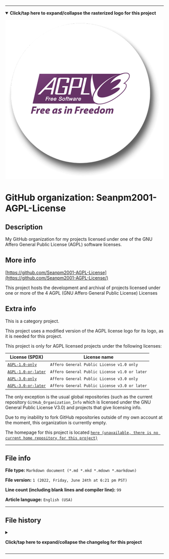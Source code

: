 
***

<!--
<details><summary><b lang="en">Click/tap here to expand/collapse the vectorized logo for this project</b></summary>

![License_icon-AGPL.svg failed to load. The file may be missing or corrupt. Check the file path for errors first.](/AdditionalInfo/2/Seanpm2001-AGPL-License/License_icon-AGPL.svg)

</details>
!-->

<details open><summary><b lang="en">Click/tap here to expand/collapse the rasterized logo for this project</b></summary>

![AGPL3.png failed to load. The file may be missing or corrupt. Check the file path for errors first.](/AdditionalInfo/2/Seanpm2001-AGPL-License/AGPL3.png)

</details>

# GitHub organization: Seanpm2001-AGPL-License

## Description

My GitHub organization for my projects licensed under one of the GNU Affero General Public License (AGPL) software licenses.

## More info

[https://github.com/Seanpm2001-AGPL-License](https://github.com/Seanpm2001-AGPL-License/)

This project hosts the development and archival of projects licensed under one or more of the 4 AGPL (GNU Affero General Public License) Licenses

## Extra info

This is a category project.

This project uses a modified version of the AGPL license logo for its logo, as it is needed for this project.

This project is only for AGPL licensed projects under the following licenses:

| License (SPDX) | License name |
|----|----|
| [`AGPL-1.0-only`](https://spdx.org/licenses/AGPL-1.0-only.html) | `Affero General Public License v1.0 only` |
| [`AGPL-1.0-or-later`](https://spdx.org/licenses/AGPL-1.0-or-later.html) | `Affero General Public License v1.0 or later` |
| [`AGPL-3.0-only`](https://spdx.org/licenses/AGPL-3.0-only.html) | `Affero General Public License v3.0 only` |
| [`AGPL-3.0-or-later`](https://spdx.org/licenses/AGPL-3.0-or-later.html) | `Affero General Public License v3.0 or later` |

The only exception is the usual global repositories (such as the current repository `GitHub_Organization_Info` which is licensed under the GNU General Public License V3.0) and projects that give licensing info.

<!--
As of 2022, May 27th, I don't have any projects that use for this organization yet.
!-->

Due to my inability to fork GitHub repositories outside of my own account at the moment, this organization is currently empty.

The homepage for this project is located [`here (unavailable, there is no current home repository for this project)`](https://www.example.com/)

<!--
There is no current home repository for this project.
!-->

***

## File info

**File type:** `Markdown document (*.md *.mkd *.mdown *.markdown)`

**File version:** `1 (2022, Friday, June 24th at 6:21 pm PST)`

**Line count (including blank lines and compiler line):** `99`

**Article language:** `English (USA)`

***

## File history

<details><summary><p lang="en"><b>Click/tap here to expand/collapse the changelog for this project</b></p></summary>

<details><summary><p lang="en"><b>Version 1 (2022, Friday, June 24th at 6:21 pm PST)</b></p></summary>

**This version was made by:** [`@seanpm2001`](https://github.com/seanpm2001/)

> Changes:

- [x] Started the file
- [x] Referenced the organization icon (raster)
- [x] Referenced the organization icon (vector)
- [x] Added the organization description
- [x] Added a list of 4 AGPL licenses
- [x] Added the `more info` section
- [x] Added the `extra info` section
- [x] Added the `file info` section
- [x] Added the `file history` segtction
- [ ] No other changes in version 1

</details>

</details>

***
